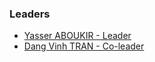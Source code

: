 ### Leaders
* [Yasser ABOUKIR - Leader](mailto:yasser.aboukir@owasp.org)
* [Dang Vinh TRAN - Co-leader](mailto:dangvinh.tran@owasp.org)
